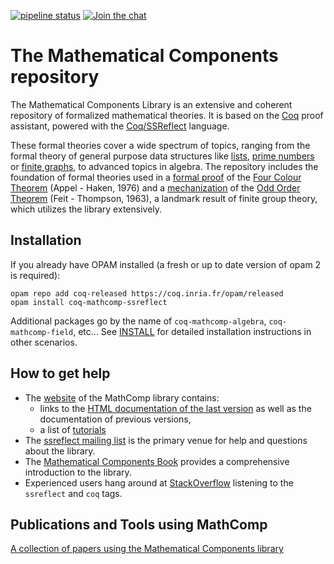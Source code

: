 [![pipeline status](https://gitlab.inria.fr/math-comp/math-comp/badges/master/pipeline.svg)](https://gitlab.inria.fr/math-comp/math-comp/commits/master)
[![Join the chat](https://img.shields.io/badge/zulip-join_chat-brightgreen.svg)](https://coq.zulipchat.com/#narrow/stream/237664-math-comp-users)

# The Mathematical Components repository

The Mathematical Components Library is an extensive and coherent
repository of formalized mathematical theories. It is based on
the [Coq](http://coq.inria.fr) proof assistant, powered with the
[Coq/SSReflect](https://coq.inria.fr/distrib/current/refman/proof-engine/ssreflect-proof-language.html)
language.

These formal theories cover a wide spectrum of topics, ranging from the formal theory of general purpose data structures like [lists](mathcomp/ssreflect/seq.v), [prime numbers](mathcomp/ssreflect/prime.v) or [finite graphs](mathcomp/ssreflect/fingraph.v), to advanced topics in algebra. The repository includes the foundation of formal theories used in a [formal proof](https://www.ams.org/notices/200811/tx081101382p.pdf) of the [Four Colour Theorem](https://en.wikipedia.org/wiki/Four_color_theorem) (Appel - Haken, 1976) and a [mechanization](https://hal.archives-ouvertes.fr/hal-00816699/) of the [Odd Order Theorem](https://en.wikipedia.org/wiki/Feit%E2%80%93Thompson_theorem) (Feit - Thompson, 1963), a landmark result of finite group theory, which utilizes the library extensively.

## Installation

If you already have OPAM installed (a fresh or up to date version of opam 2 is required):

```
opam repo add coq-released https://coq.inria.fr/opam/released
opam install coq-mathcomp-ssreflect
```

Additional packages go by the name of `coq-mathcomp-algebra`,
`coq-mathcomp-field`, etc... See [INSTALL](INSTALL.md) for detailed
installation instructions in other scenarios.

## How to get help

- The [website](http://math-comp.github.io/math-comp/) of the MathComp library
  contains:
  + links to the [HTML documentation of the last version](https://math-comp.github.io/htmldoc/libgraph.html) as well as the documentation of previous versions,
  + a list of [tutorials](https://math-comp.github.io/documentation.html)
- The [ssreflect mailing list](https://sympa.inria.fr/sympa/info/ssreflect) is the primary
  venue for help and questions about the library.
- The [Mathematical Components Book](https://math-comp.github.io/mcb/)
  provides a comprehensive introduction to the library.
- Experienced users hang around at
  [StackOverflow](https://stackoverflow.com/questions/tagged/ssreflect)
  listening to the `ssreflect` and `coq` tags.

## Publications and Tools using MathComp

[A collection of papers using the Mathematical Components library](https://math-comp.github.io/papers.html)
